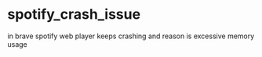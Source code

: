# spotify_crash_issue
in brave spotify web player keeps crashing and reason is excessive memory usage
